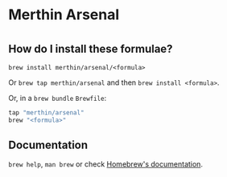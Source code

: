 # Merthin Arsenal
#
## How do I install these formulae?

`brew install merthin/arsenal/<formula>`

Or `brew tap merthin/arsenal` and then `brew install <formula>`.

Or, in a `brew bundle` `Brewfile`:

```ruby
tap "merthin/arsenal"
brew "<formula>"
```

## Documentation

`brew help`, `man brew` or check [Homebrew's documentation](https://docs.brew.sh).
